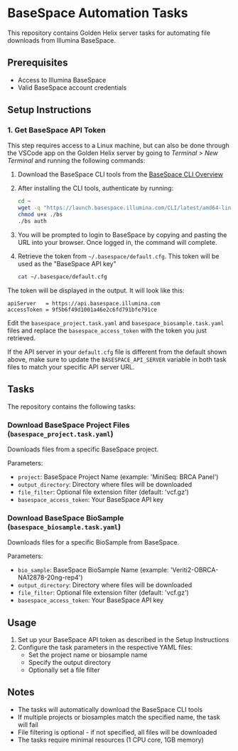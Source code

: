 # BaseSpace Automation Tasks

This repository contains Golden Helix server tasks for automating file downloads from Illumina BaseSpace.

## Prerequisites

- Access to Illumina BaseSpace
- Valid BaseSpace account credentials

## Setup Instructions

### 1. Get BaseSpace API Token

This step requires access to a Linux machine, but can also be done through the VSCode app on the Golden Helix server by going to *Terminal > New Terminal* and running the following commands:

1. Download the BaseSpace CLI tools from the [BaseSpace CLI Overview](https://developer.basespace.illumina.com/docs/content/documentation/cli/cli-overview)
2. After installing the CLI tools, authenticate by running:
   ```sh
   cd ~
   wget -q "https://launch.basespace.illumina.com/CLI/latest/amd64-linux/bs" -O ./bs
   chmod u+x ./bs
   ./bs auth
   ```
3. You will be prompted to login to BaseSpace by copying and pasting the URL into your browser. Once logged in, the command will complete.

4. Retrieve the token from `~/.basespace/default.cfg`. This token will be used as the "BaseSpace API key"

    ```sh
    cat ~/.basespace/default.cfg
    ```

The token will be displayed in the output. It will look like this:

```
apiServer   = https://api.basespace.illumina.com
accessToken = 9f5b6f49d1001a46e2c6fd791bfe791ce
```

Edit the `basespace_project.task.yaml` and `basespace_biosample.task.yaml` files and replace the `basespace_access_token` with the token you just retrieved.

If the API server in your `default.cfg` file is different from the default shown above, make sure to update the `BASESPACE_API_SERVER` variable in both task files to match your specific API server URL.

## Tasks

The repository contains the following tasks:

### Download BaseSpace Project Files (`basespace_project.task.yaml`)

Downloads files from a specific BaseSpace project.

Parameters:
- `project`: BaseSpace Project Name (example: 'MiniSeq: BRCA Panel')
- `output_directory`: Directory where files will be downloaded
- `file_filter`: Optional file extension filter (default: 'vcf.gz')
- `basespace_access_token`: Your BaseSpace API key

### Download BaseSpace BioSample (`basespace_biosample.task.yaml`)

Downloads files for a specific BioSample from BaseSpace.

Parameters:
- `bio_sample`: BaseSpace BioSample Name (example: 'Veriti2-OBRCA-NA12878-20ng-rep4')
- `output_directory`: Directory where files will be downloaded
- `file_filter`: Optional file extension filter (default: 'vcf.gz')
- `basespace_access_token`: Your BaseSpace API key

## Usage

1. Set up your BaseSpace API token as described in the Setup Instructions
2. Configure the task parameters in the respective YAML files:
   - Set the project name or biosample name
   - Specify the output directory
   - Optionally set a file filter

## Notes

- The tasks will automatically download the BaseSpace CLI tools
- If multiple projects or biosamples match the specified name, the task will fail
- File filtering is optional - if not specified, all files will be downloaded
- The tasks require minimal resources (1 CPU core, 1GB memory)
